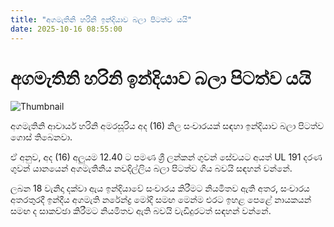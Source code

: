 ```yaml
---
title: "අගමැතිනි හරිනි ඉන්දියාව බලා පිටත්ව යයි"
date: 2025-10-16 08:55:00
---
```


# අගමැතිනි හරිනි ඉන්දියාව බලා පිටත්ව යයි

![Thumbnail](https://helakuru.sgp1.cdn.digitaloceanspaces.com/esana/images/lib/harini-amarasuriya-2025-official.jpg)

අගමැතිනි ආචාර්ය හරිනි අමරසූරිය අද (16) නිල සංචාරයක් සඳහා ඉන්දියාව බලා පිටත්ව ගොස් තිබෙනවා.

ඒ අනුව, අද (16) අලුයම 12.40 ට පමණ ශ්‍රී ලන්කන් ගුවන් සේවයට අයත් UL 191 දරණ ගුවන් යානයෙන් අගමැතිනිය නවදිල්ලිය බලා පිටත්ව ගිය බවයි සඳහන් වන්නේ.

ලබන 18 වැනිදා දක්වා ඇය ඉන්දියාවේ සංචාරය කිරීමට නියමිතව ඇති අතර, සංචාරය අතරතුරදී ඉන්දීය අගමැති නරේන්ද්‍ර මෝදි සමඟ මෙන්ම එරට ඉහළ පෙළේ නායකයන් සමඟ ද සාකච්ඡා කිරීමට නියමිතව ඇති බවයි වැඩිදුරටත් සඳහන් වන්නේ.

